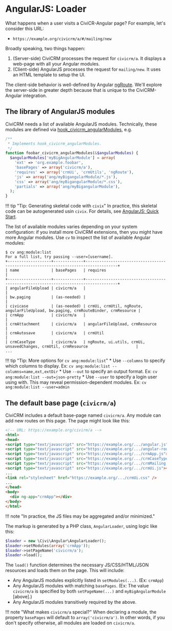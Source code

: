 # AngularJS: Loader

What happens when a user visits a CiviCR-Angular page? For example, let's
consider this URL:

 * `https://example.org/civicrm/a/#/mailing/new`

Broadly speaking, two things happen:

 1. (Server-side) CiviCRM processes the request for `civicrm/a`. It
    displays a web-page with all your Angular modules.
 2. (Client-side) AngularJS processes the request for `mailing/new`.
    It uses an HTML template to setup the UI.

The client-side behavior is well-defined by Angular
[ngRoute](https://docs.angularjs.org/api/ngRoute).  We'll explore the
server-side in greater depth because that is unique to the CiviCRM-Angular
integration.

## The library of AngularJS modules

CiviCRM needs a list of available AngularJS modules.  Technically, these
modules are defined via
[hook_civicrm_angularModules](/hooks/hook_civicrm_angularModules.md), e.g.

```php
/**
 * Implements hook_civicrm_angularModules.
 */
function foobar_civicrm_angularModules(&$angularModules) {
  $angularModules['myBigAngularModule'] = array(
    'ext' => 'org.example.foobar',
    'basePages' => array('civicrm/a'),
    'requires' => array('crmUi', 'crmUtils', 'ngRoute'),
    'js' => array('ang/myBigangularModule/*.js'),
    'css' => array('ang/myBigangularModule/*.css'),
    'partials' => array('ang/myBigangularModule'),
  );
}
```

!!! tip "Tip: Generating skeletal code with `civix`"
    In practice, this skeletal code can be autogenerated usin `civix`.
    For details, see [AngularJS: Quick Start](/framework/angular/quickstart.md).

The list of available modules varies depending on your system configuration:
if you install more CiviCRM extensions, then you might have more Angular
modules.  Use `cv` to inspect the list of available Angular modules:

```
$ cv ang:module:list
For a full list, try passing --user=[username].
+-------------------+-------------+------------------------------------------------------------------------------------+
| name              | basePages   | requires                                                                           |
+-------------------+-------------+------------------------------------------------------------------------------------+
| angularFileUpload | civicrm/a   |                                                                                    |
| bw.paging         | (as-needed) |                                                                                    |
| civicase          | (as-needed) | crmUi, crmUtil, ngRoute, angularFileUpload, bw.paging, crmRouteBinder, crmResource |
| crmApp            | civicrm/a   |                                                                                    |
| crmAttachment     | civicrm/a   | angularFileUpload, crmResource                                                     |
| crmAutosave       | civicrm/a   | crmUtil                                                                            |
| crmCaseType       | civicrm/a   | ngRoute, ui.utils, crmUi, unsavedChanges, crmUtil, crmResource                     |
...
```

!!! tip "Tip: More options for `cv ang:module:list`"
    * Use `--columns` to specify which columns to display. Ex: `cv ang:module:list --columns=name,ext,extDir`
    * Use `--out` to specify an output format. Ex: `cv ang:module:list --out=json-pretty`
    * Use `--user` to specify a login user using with. This may reveal permission-dependent modules. Ex: `cv ang:module:list --user=admin`

## The default base page (`civicrm/a`)

CiviCRM includes a default base-page named `civicrm/a`. Any module can add new routes on
this page.  The page might look like this:

```html
<!-- URL: https://example.org/civirm/a -->
<html>
<head>
<script type="text/javascript" src="https://example.org/.../angular.js"></script>
<script type="text/javascript" src="https://example.org/.../angular-route.js"></script>
<script type="text/javascript" src="https://example.org/.../crmApp.js"></script>
<script type="text/javascript" src="https://example.org/.../crmCaseType.js"></script>
<script type="text/javascript" src="https://example.org/.../crmMailing.js"></script>
<script type="text/javascript" src="https://example.org/.../crmUi.js"></script>
...
<link rel="stylesheet" href="https://example.org/.../crmUi.css" />
...
</head>
<body>
  <div ng-app="crmApp"></div>
</body>
</html>
```

!!! note "In practice, the JS files may be aggregated and/or minimized."

The markup is generated by a PHP class, `AngularLoader`, using logic like this:

```php
$loader = new \Civi\Angular\AngularLoader();
$loader->setModules(array('crmApp'));
$loader->setPageName('civicrm/a');
$loader->load();
```

The `load()` function determines the necessary JS/CSS/HTML/JSON resources
and loads them on the page. This will include:

 * Any AngularJS modules explicitly listed in `setModules(...)`. (Ex: `crmApp`)
 * Any AngularJS modules with matching `basePages`. (Ex: The value `civicrm/a`
   is specified by both `setPageName(...)` and `myBigAngularModule` [above].)
 * Any AngularJS modules transitively required by the above.

!!! note "What makes `civicrm/a` special?"
    When declaring a module, the property `basePages` will default to
    `array('civicrm/a')`.  In other words, if you don't specify otherwise,
    all modules are loaded on  `civicrm/a`.

